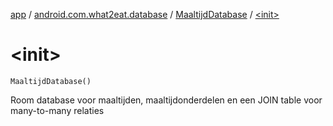 [app](../../index.md) / [android.com.what2eat.database](../index.md) / [MaaltijdDatabase](index.md) / [&lt;init&gt;](./-init-.md)

# &lt;init&gt;

`MaaltijdDatabase()`

Room database voor maaltijden, maaltijdonderdelen en een JOIN table voor many-to-many relaties


